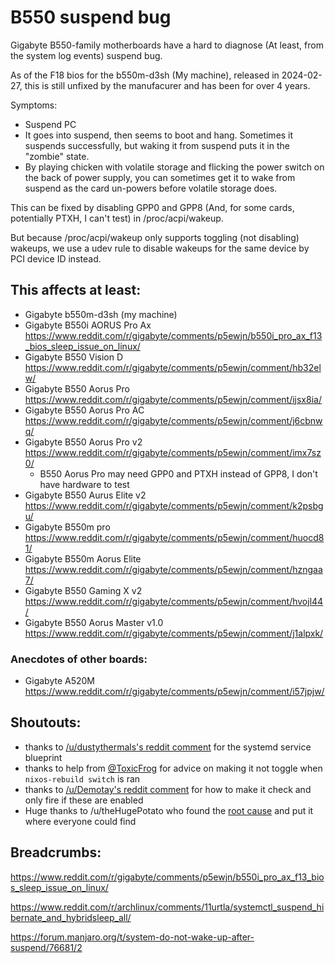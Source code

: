 # B550 suspend bug

Gigabyte B550-family motherboards have a hard to diagnose (At least, from the system log events) suspend bug.

As of the F18 bios for the b550m-d3sh (My machine), released in 2024-02-27, this is still unfixed by the manufacurer and has been for over 4 years.

Symptoms: 
- Suspend PC
- It goes into suspend, then seems to boot and hang.  Sometimes it suspends successfully, but waking it from suspend puts it in the "zombie" state.
- By playing chicken with volatile storage and flicking the power switch on the back of power supply, you can sometimes get it to wake from suspend as the card un-powers before volatile storage does.

This can be fixed by disabling GPP0 and GPP8 (And, for some cards, potentially PTXH, I can't test) in /proc/acpi/wakeup.

But because /proc/acpi/wakeup only supports toggling (not disabling) wakeups, we use a udev rule to disable wakeups for
the same device by PCI device ID instead.

## This affects at least:
- Gigabyte b550m-d3sh (my machine)
- Gigabyte B550i AORUS Pro Ax https://www.reddit.com/r/gigabyte/comments/p5ewjn/b550i_pro_ax_f13_bios_sleep_issue_on_linux/
- Gigabyte B550 Vision D https://www.reddit.com/r/gigabyte/comments/p5ewjn/comment/hb32elw/
- Gigabyte B550 Aorus Pro https://www.reddit.com/r/gigabyte/comments/p5ewjn/comment/ijsx8ia/
- Gigabyte B550 Aorus Pro AC https://www.reddit.com/r/gigabyte/comments/p5ewjn/comment/j6cbnwq/
- Gigabyte B550 Aorus Pro v2 https://www.reddit.com/r/gigabyte/comments/p5ewjn/comment/imx7sz0/
    - B550 Aorus Pro may need GPP0 and PTXH instead of GPP8, I don't have hardware to test
- Gigabyte B550 Aurus Elite v2 https://www.reddit.com/r/gigabyte/comments/p5ewjn/comment/k2psbgu/
- Gigabyte B550m pro https://www.reddit.com/r/gigabyte/comments/p5ewjn/comment/huocd81/
- Gigabyte B550m Aorus Elite https://www.reddit.com/r/gigabyte/comments/p5ewjn/comment/hzngaa7/
- Gigabyte B550 Gaming X v2 https://www.reddit.com/r/gigabyte/comments/p5ewjn/comment/hvojl44/
- Gigabyte B550 Aorus Master v1.0 https://www.reddit.com/r/gigabyte/comments/p5ewjn/comment/j1alpxk/

### Anecdotes of other boards:
- Gigabyte A520M https://www.reddit.com/r/gigabyte/comments/p5ewjn/comment/i57jpjw/



## Shoutouts:
- thanks to [/u/dustythermals's reddit comment](https://www.reddit.com/r/gigabyte/comments/p5ewjn/comment/hb32elw/) for the systemd service blueprint
- thanks to help from [@ToxicFrog](https://github.com/ToxicFrog) for advice on making it not toggle when `nixos-rebuild switch` is ran
- thanks to [/u/Demotay's reddit comment](https://www.reddit.com/r/gigabyte/comments/p5ewjn/comment/ksbm0mb/) for how to make it check and only fire if these are enabled
- Huge thanks to /u/theHugePotato who found the [root cause](https://www.reddit.com/r/gigabyte/comments/p5ewjn/comment/h9plj88/) and put it where everyone could find

## Breadcrumbs:
https://www.reddit.com/r/gigabyte/comments/p5ewjn/b550i_pro_ax_f13_bios_sleep_issue_on_linux/

https://www.reddit.com/r/archlinux/comments/11urtla/systemctl_suspend_hibernate_and_hybridsleep_all/

https://forum.manjaro.org/t/system-do-not-wake-up-after-suspend/76681/2

